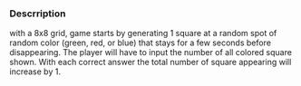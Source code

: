 ### Descrription

with a 8x8 grid, game starts by generating 1 square at a random spot of random color (green, red, or blue) that stays for a few seconds before disappearing.
The player will have to input the number of all colored square shown. With each correct answer the total number of square appearing will increase by 1.
